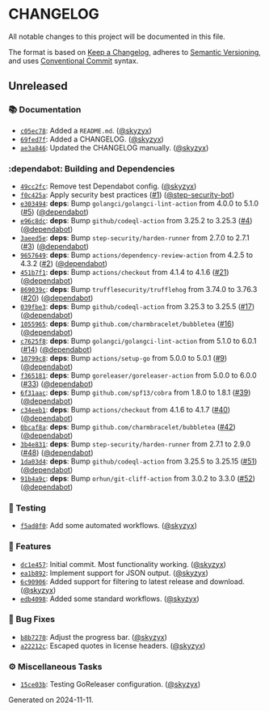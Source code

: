 # CHANGELOG

All notable changes to this project will be documented in this file.

The format is based on [Keep a Changelog](https://keepachangelog.com), adheres to [Semantic Versioning](https://semver.org), and uses [Conventional Commit](https://www.conventionalcommits.org) syntax.


## Unreleased

### :books: Documentation

* [`c05ec78`](https://github.com/northwood-labs/terraform-provider-corefunc/commit/c05ec78c8521cd9aa25fe1c38e393120f375c4e7): Added a `README.md`. ([@skyzyx](https://github.com/skyzyx))
* [`69fed7f`](https://github.com/northwood-labs/terraform-provider-corefunc/commit/69fed7f29cd522d398dbd6879893ef485992c360): Added a CHANGELOG. ([@skyzyx](https://github.com/skyzyx))
* [`ae3a846`](https://github.com/northwood-labs/terraform-provider-corefunc/commit/ae3a846d38f7dca4a3348e16a89661a8ac6a4c73): Updated the CHANGELOG manually. ([@skyzyx](https://github.com/skyzyx))

### :dependabot: Building and Dependencies

* [`49cc2fc`](https://github.com/northwood-labs/terraform-provider-corefunc/commit/49cc2fc0872c8a4957fc112a38854e082d869b5c): Remove test Dependabot config. ([@skyzyx](https://github.com/skyzyx))
* [`f0c425a`](https://github.com/northwood-labs/terraform-provider-corefunc/commit/f0c425a6fe34bff016408b553c70cb0355735295): Apply security best practices ([#1](https://github.com/northwood-labs/crowdstrike-falcon-downloader/issues/1)) ([@step-security-bot](https://github.com/step-security-bot))
* [`e303494`](https://github.com/northwood-labs/terraform-provider-corefunc/commit/e303494b25d952eeaabaa846c91e6478a759e575): **deps**: Bump `golangci/golangci-lint-action` from 4.0.0 to 5.1.0 ([#5](https://github.com/northwood-labs/crowdstrike-falcon-downloader/issues/5)) ([@dependabot](https://github.com/dependabot))
* [`e96c8dc`](https://github.com/northwood-labs/terraform-provider-corefunc/commit/e96c8dcae112e40bb34a9d9bb5f814f53d2ade20): **deps**: Bump `github/codeql-action` from 3.25.2 to 3.25.3 ([#4](https://github.com/northwood-labs/crowdstrike-falcon-downloader/issues/4)) ([@dependabot](https://github.com/dependabot))
* [`3aeed5e`](https://github.com/northwood-labs/terraform-provider-corefunc/commit/3aeed5e2857eeff6b825549ed91488894b6d2d8e): **deps**: Bump `step-security/harden-runner` from 2.7.0 to 2.7.1 ([#3](https://github.com/northwood-labs/crowdstrike-falcon-downloader/issues/3)) ([@dependabot](https://github.com/dependabot))
* [`9657649`](https://github.com/northwood-labs/terraform-provider-corefunc/commit/9657649176c885ef27864f244e011d8909ac8e90): **deps**: Bump `actions/dependency-review-action` from 4.2.5 to 4.3.2 ([#2](https://github.com/northwood-labs/crowdstrike-falcon-downloader/issues/2)) ([@dependabot](https://github.com/dependabot))
* [`451b7f1`](https://github.com/northwood-labs/terraform-provider-corefunc/commit/451b7f1fd0c304e0195a4f91dbe846976acc490b): **deps**: Bump `actions/checkout` from 4.1.4 to 4.1.6 ([#21](https://github.com/northwood-labs/crowdstrike-falcon-downloader/issues/21)) ([@dependabot](https://github.com/dependabot))
* [`869039c`](https://github.com/northwood-labs/terraform-provider-corefunc/commit/869039cd9bc4bed097847d57b8444daa4a32cc28): **deps**: Bump `trufflesecurity/trufflehog` from 3.74.0 to 3.76.3 ([#20](https://github.com/northwood-labs/crowdstrike-falcon-downloader/issues/20)) ([@dependabot](https://github.com/dependabot))
* [`039fbe3`](https://github.com/northwood-labs/terraform-provider-corefunc/commit/039fbe33ac814e9517096e39bf2a8880925352e1): **deps**: Bump `github/codeql-action` from 3.25.3 to 3.25.5 ([#17](https://github.com/northwood-labs/crowdstrike-falcon-downloader/issues/17)) ([@dependabot](https://github.com/dependabot))
* [`1055965`](https://github.com/northwood-labs/terraform-provider-corefunc/commit/105596507ac566edef609835a3a1246b24d83b09): **deps**: Bump `github.com/charmbracelet/bubbletea` ([#16](https://github.com/northwood-labs/crowdstrike-falcon-downloader/issues/16)) ([@dependabot](https://github.com/dependabot))
* [`c7625f8`](https://github.com/northwood-labs/terraform-provider-corefunc/commit/c7625f808a2784c9f340fd8cfd4ea8cc4c3fec17): **deps**: Bump `golangci/golangci-lint-action` from 5.1.0 to 6.0.1 ([#14](https://github.com/northwood-labs/crowdstrike-falcon-downloader/issues/14)) ([@dependabot](https://github.com/dependabot))
* [`10799c8`](https://github.com/northwood-labs/terraform-provider-corefunc/commit/10799c805925874f29d315a9a154c45c6bf493fc): **deps**: Bump `actions/setup-go` from 5.0.0 to 5.0.1 ([#9](https://github.com/northwood-labs/crowdstrike-falcon-downloader/issues/9)) ([@dependabot](https://github.com/dependabot))
* [`f365181`](https://github.com/northwood-labs/terraform-provider-corefunc/commit/f3651815d0710cce001aea77139aaedca87cf226): **deps**: Bump `goreleaser/goreleaser-action` from 5.0.0 to 6.0.0 ([#33](https://github.com/northwood-labs/crowdstrike-falcon-downloader/issues/33)) ([@dependabot](https://github.com/dependabot))
* [`6f31aac`](https://github.com/northwood-labs/terraform-provider-corefunc/commit/6f31aac91a9bffd68ee36762518ab32d75402852): **deps**: Bump `github.com/spf13/cobra` from 1.8.0 to 1.8.1 ([#39](https://github.com/northwood-labs/crowdstrike-falcon-downloader/issues/39)) ([@dependabot](https://github.com/dependabot))
* [`c34eeb1`](https://github.com/northwood-labs/terraform-provider-corefunc/commit/c34eeb1a35aa49a80c6310b3da7e5831b80c07b6): **deps**: Bump `actions/checkout` from 4.1.6 to 4.1.7 ([#40](https://github.com/northwood-labs/crowdstrike-falcon-downloader/issues/40)) ([@dependabot](https://github.com/dependabot))
* [`0bcaf8a`](https://github.com/northwood-labs/terraform-provider-corefunc/commit/0bcaf8ad4eb31c76ab0a07f8a58ef6dfb82ad0ca): **deps**: Bump `github.com/charmbracelet/bubbletea` ([#42](https://github.com/northwood-labs/crowdstrike-falcon-downloader/issues/42)) ([@dependabot](https://github.com/dependabot))
* [`3b4e831`](https://github.com/northwood-labs/terraform-provider-corefunc/commit/3b4e8312e6de1b9be1dc09f4d51df370014f26b2): **deps**: Bump `step-security/harden-runner` from 2.7.1 to 2.9.0 ([#48](https://github.com/northwood-labs/crowdstrike-falcon-downloader/issues/48)) ([@dependabot](https://github.com/dependabot))
* [`1da03d4`](https://github.com/northwood-labs/terraform-provider-corefunc/commit/1da03d4f110a8ea50a830b68816f1d760270e977): **deps**: Bump `github/codeql-action` from 3.25.5 to 3.25.15 ([#51](https://github.com/northwood-labs/crowdstrike-falcon-downloader/issues/51)) ([@dependabot](https://github.com/dependabot))
* [`91b4a9c`](https://github.com/northwood-labs/terraform-provider-corefunc/commit/91b4a9c0bc8eaca2fd67969304b0cbdd29c66b6d): **deps**: Bump `orhun/git-cliff-action` from 3.0.2 to 3.3.0 ([#52](https://github.com/northwood-labs/crowdstrike-falcon-downloader/issues/52)) ([@dependabot](https://github.com/dependabot))

### :test_tube: Testing

* [`f5ad8f0`](https://github.com/northwood-labs/terraform-provider-corefunc/commit/f5ad8f03545e959bf20fa6a9f113b81bab1319b3): Add some automated workflows. ([@skyzyx](https://github.com/skyzyx))

### <!-- 0 -->:rocket: Features

* [`dc1e457`](https://github.com/northwood-labs/terraform-provider-corefunc/commit/dc1e457629325410c6e1fb6893e72ba5e25a549e): Initial commit. Most functionality working. ([@skyzyx](https://github.com/skyzyx))
* [`ea1b892`](https://github.com/northwood-labs/terraform-provider-corefunc/commit/ea1b892a437ea7fe77ef031c6d5a0eb4b43424fe): Implement support for JSON output. ([@skyzyx](https://github.com/skyzyx))
* [`6c90906`](https://github.com/northwood-labs/terraform-provider-corefunc/commit/6c90906e7482a7d7b67f0c06c7202d3d05b2167b): Added support for filtering to latest release and download. ([@skyzyx](https://github.com/skyzyx))
* [`edb4098`](https://github.com/northwood-labs/terraform-provider-corefunc/commit/edb4098f515b0211acb9dc52becf351a35a07b41): Added some standard workflows. ([@skyzyx](https://github.com/skyzyx))

### <!-- 1 -->:bug: Bug Fixes

* [`b8b7270`](https://github.com/northwood-labs/terraform-provider-corefunc/commit/b8b72705f79cd66afb783729a8c2017fbb8bf363): Adjust the progress bar. ([@skyzyx](https://github.com/skyzyx))
* [`a22212c`](https://github.com/northwood-labs/terraform-provider-corefunc/commit/a22212ccff31f1ebcb66f2edc39bb3583defdc57): Escaped quotes in license headers. ([@skyzyx](https://github.com/skyzyx))

### <!-- ZZZ -->:gear: Miscellaneous Tasks

* [`15ce03b`](https://github.com/northwood-labs/terraform-provider-corefunc/commit/15ce03bdbebfe0f3d94841cc3854a2b3f116eb68): Testing GoReleaser configuration. ([@skyzyx](https://github.com/skyzyx))

<p>Generated on 2024-11-11.</p>

